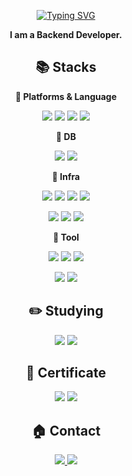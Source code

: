 <div align="center">

[![Typing SVG](https://readme-typing-svg.demolab.com/?lines=KimJaeHee's+Github&size=50&center=true&font=Karla&color=212121&weight=800&width=635&height=100)](https://git.io/typing-svg)

**I am a Backend Developer.** <br/>
## 📚 Stacks
**📌 Platforms & Language**
  
<img src="https://img.shields.io/badge/Java-FFB71B?style=for-the-badge&logo="> <img src="https://img.shields.io/badge/Spring-6DB33F?style=for-the-badge&logo=Spring&logoColor=white"> <img src="https://img.shields.io/badge/Spring Boot-6DB33F?style=for-the-badge&logo=springboot&logoColor=white"> <img src="https://img.shields.io/badge/Gradle-02303A?style=for-the-badge&logo=Gradle&logoColor=white">

**📌 DB**

<img src="https://img.shields.io/badge/MySQL-4479A1?style=for-the-badge&logo=MySQL&logoColor=white"> <img src="https://img.shields.io/badge/Redis-DC382D?style=for-the-badge&logo=Redis&logoColor=white">

**📌 Infra**

<img src="https://img.shields.io/badge/AWS-FF9900?style=for-the-badge"> <img src="https://img.shields.io/badge/GCP-4285F4?style=for-the-badge&logo=googlecloud&logoColor=white"> 
<img src="https://img.shields.io/badge/Docker-2496ED?style=for-the-badge&logo=Docker&logoColor=white"> <img src="https://img.shields.io/badge/Github Actions-2088FF?style=for-the-badge&logo=githubactions&logoColor=white"> 

<img src="https://img.shields.io/badge/Kubenetes-326CE5?style=for-the-badge&logo=kubernetes&logoColor=white"> <img src="https://img.shields.io/badge/Helm-0F1689?style=for-the-badge&logo=helm&logoColor=white"> <img src="https://img.shields.io/badge/ArgoCD-EF7B4D?style=for-the-badge&logo=argo&logoColor=white">


**📌 Tool**

<img src="https://img.shields.io/badge/Intellij IDEA-000000?style=for-the-badge&logo=intellijidea&logoColor=white"> <img src="https://img.shields.io/badge/VS Code-179ff1?style=for-the-badge&logo=vscode&logoColor=white"> <img src="https://img.shields.io/badge/Github-000000?style=for-the-badge&logo=Github&logoColor=white"> 

<img src="https://img.shields.io/badge/Jira-0052CC?style=for-the-badge&logo=jira&logoColor=white"> <img src="https://img.shields.io/badge/Notion-000000?style=for-the-badge&logo=notion&logoColor=white"> 

## ✏️ Studying
<img src="https://img.shields.io/badge/Kotilin-7F52FF?style=for-the-badge&logo=kotlin&logoColor=white"> <img src="https://img.shields.io/badge/Mongo DB-47A248?style=for-the-badge&logo=mongodb&logoColor=white">

## 🪪 Certificate
<img src="https://img.shields.io/badge/정보처리기사-0854C1?style=for-the-badge"> <img src="https://img.shields.io/badge/SQLD-EC1C24?style=for-the-badge">

## 🏠 Contact
  <a href="https://jaehee1007.tistory.com"> <img src="https://img.shields.io/badge/Tistory-ED5306?style=for-the-badge&logo=tistory&logoColor=white"/> </a>
  <a href="mailto:jhk0100735@gmail.com"> <img src="https://img.shields.io/badge/jhk0100735@gmail.com-D14836?style=for-the-badge&logo=gmail&logoColor=white"/> </a>


